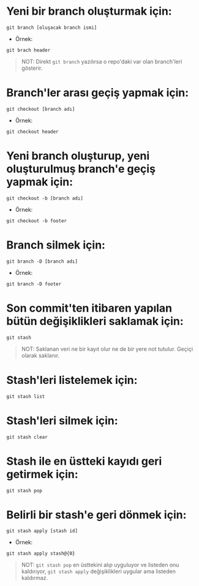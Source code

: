 # Yeni bir branch oluşturmak için:

```git
git branch [oluşacak branch ismi]
```

- Örnek:

```git
git brach header
```

> NOT: Direkt `git branch` yazılırsa o repo'daki var olan branch'leri gösterir.

# Branch'ler arası geçiş yapmak için:

```git
git checkout [branch adı]
```

- Örnek:

```git
git checkout header
```

# Yeni branch oluşturup, yeni oluşturulmuş branch'e geçiş yapmak için:

```git
git checkout -b [branch adı]
```

- Örnek:

```git
git checkout -b footer
```

# Branch silmek için:

```git
git branch -D [branch adı]
```

- Örnek:

```git
git branch -D footer
```

# Son commit'ten itibaren yapılan bütün değişiklikleri saklamak için:

```git
git stash
```

> NOT: Saklanan veri ne bir kayıt olur ne de bir yere not tutulur. Geçiçi olarak saklanır.

# Stash'leri listelemek için:

```git
git stash list
```

# Stash'leri silmek için:

```git
git stash clear
```

# Stash ile en üstteki kayıdı geri getirmek için:

```git
git stash pop
```

# Belirli bir stash'e geri dönmek için:

```git
git stash apply [stash id]
```

- Örnek:

```git
git stash apply stash@{0}
```

> NOT: `git stash pop` en üsttekini alıp uyguluyor ve listeden onu kaldırıyor, `git stash apply` değişiklikleri uygular ama listeden kaldırmaz.
